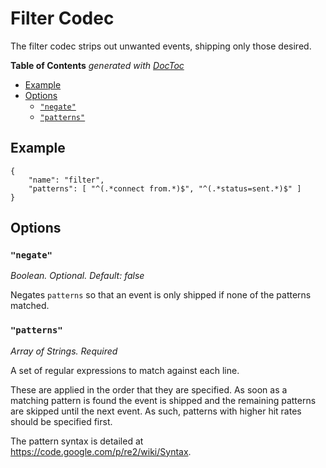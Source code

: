 # Filter Codec

The filter codec strips out unwanted events, shipping only those desired.

<!-- START doctoc generated TOC please keep comment here to allow auto update -->
<!-- DON'T EDIT THIS SECTION, INSTEAD RE-RUN doctoc TO UPDATE -->
**Table of Contents**  *generated with [DocToc](https://github.com/thlorenz/doctoc)*

- [Example](#example)
- [Options](#options)
  - [`"negate"`](#negate)
  - [`"patterns"`](#patterns)

<!-- END doctoc generated TOC please keep comment here to allow auto update -->

## Example

	{
		"name": "filter",
		"patterns": [ "^(.*connect from.*)$", "^(.*status=sent.*)$" ]
	}

## Options

### `"negate"`

*Boolean. Optional. Default: false*

Negates `patterns` so that an event is only shipped if none of the patterns
matched.

### `"patterns"`

*Array of Strings. Required*

A set of regular expressions to match against each line.

These are applied in the order that they are specified. As soon as a matching
pattern is found the event is shipped and the remaining patterns are skipped
until the next event. As such, patterns with higher hit rates should be
specified first.

The pattern syntax is detailed at https://code.google.com/p/re2/wiki/Syntax.
